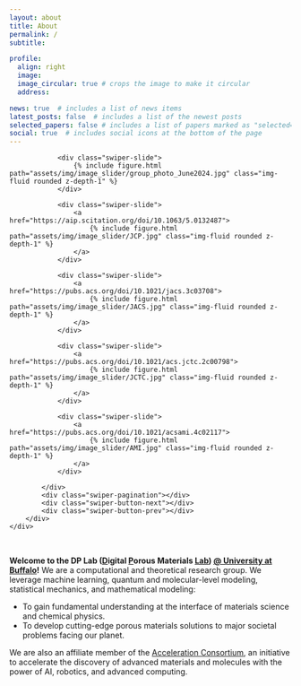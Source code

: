 ```yaml
---
layout: about
title: About
permalink: /
subtitle: 

profile:
  align: right
  image: 
  image_circular: true # crops the image to make it circular
  address: 

news: true  # includes a list of news items
latest_posts: false  # includes a list of the newest posts
selected_papers: false # includes a list of papers marked as "selected={true}"
social: true  # includes social icons at the bottom of the page
---
```

<!-- remember to change loopedSlides in about.html -->
<div class="row justify-content-sm-center">
    <div class="col-sm mt-3 mt-md-0">
        <div class="swiper-container">
            <div class="swiper-wrapper">
            
                <div class="swiper-slide">
                    {% include figure.html path="assets/img/image_slider/group_photo_June2024.jpg" class="img-fluid rounded z-depth-1" %}
                </div>

                <div class="swiper-slide">
                    <a href="https://aip.scitation.org/doi/10.1063/5.0132487">
                        {% include figure.html path="assets/img/image_slider/JCP.jpg" class="img-fluid rounded z-depth-1" %}
                    </a>
                </div>

                <div class="swiper-slide">
                    <a href="https://pubs.acs.org/doi/10.1021/jacs.3c03708">
                        {% include figure.html path="assets/img/image_slider/JACS.jpg" class="img-fluid rounded z-depth-1" %}
                    </a>
                </div>

                <div class="swiper-slide">
                    <a href="https://pubs.acs.org/doi/10.1021/acs.jctc.2c00798">
                        {% include figure.html path="assets/img/image_slider/JCTC.jpg" class="img-fluid rounded z-depth-1" %}
                    </a>
                </div>

                <div class="swiper-slide">
                    <a href="https://pubs.acs.org/doi/10.1021/acsami.4c02117">
                        {% include figure.html path="assets/img/image_slider/AMI.jpg" class="img-fluid rounded z-depth-1" %}
                    </a>
                </div>

            </div>
            <div class="swiper-pagination"></div>
            <div class="swiper-button-next"></div>
            <div class="swiper-button-prev"></div>
        </div>
    </div>
</div>
<br>

**Welcome to the DP Lab (<u>D</u>igital <u>P</u>orous Materials <u>Lab</u>) <a href='https://www.buffalo.edu/'>@ University at Buffalo</a>!** We are a computational and theoretical research group. We leverage machine learning, quantum and molecular-level modeling, statistical mechanics, and mathematical modeling: <br>
- To gain fundamental understanding at the interface of materials science and chemical physics. <br> 
- To develop cutting-edge porous materials solutions to major societal problems facing our planet. <br>

We are also an affiliate member of the [Acceleration Consortium](https://acceleration.utoronto.ca/affiliates), an initiative to accelerate the discovery of advanced materials and molecules with the power of AI, robotics, and advanced computing.<br><br><br>
